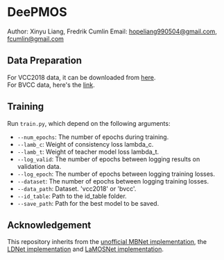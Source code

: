 # DeePMOS

Author: Xinyu Liang, Fredrik Cumlin
Email: hopeliang990504@gmail.com, fcumlin@gmail.com

## Data Preparation
For VCC2018 data, it can be downloaded from [here](https://github.com/unilight/LDNet/tree/main/data). <br/>
For BVCC data, here's the [link](https://zenodo.org/record/6572573#.Yphw5y8RprQ).

## Training

Run ```train.py```, which depend on the following arguments:
* ```--num_epochs```: The number of epochs during training.
* ```--lamb_c```: Weight of consistency loss lambda_c.
* ```--lamb_t```: Weight of teacher model loss lambda_t.
* ```--log_valid```: The number of epochs between logging results on validation data.
* ```--log_epoch```: The number of epochs between logging training losses.
* ```--dataset```: The number of epochs between logging training losses.
* ```--data_path```: Dataset. 'vcc2018' or 'bvcc'.
* ```--id_table```: Path to the id_table folder.
* ```--save_path```: Path for the best model to be saved.

## Acknowledgement

This repository inherits from the [unofficial MBNet implementation](https://github.com/sky1456723/Pytorch-MBNet), the [LDNet implementation](https://github.com/unilight/LDNet) and [LaMOSNet implementation](https://github.com/fcumlin/LaMOSNet).

